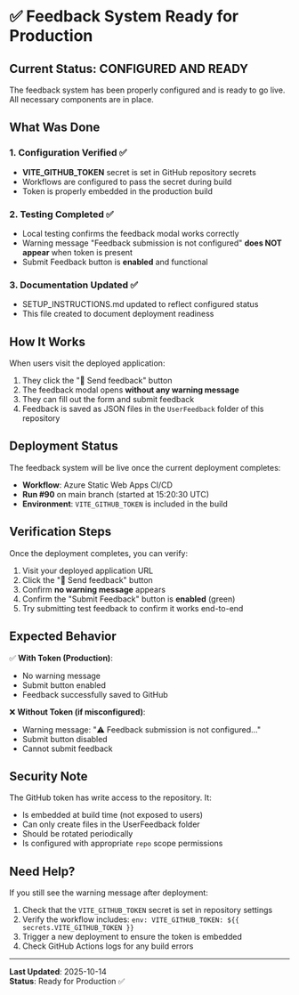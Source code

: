 # ✅ Feedback System Ready for Production

## Current Status: **CONFIGURED AND READY**

The feedback system has been properly configured and is ready to go live. All necessary components are in place.

## What Was Done

### 1. Configuration Verified ✅
- **VITE_GITHUB_TOKEN** secret is set in GitHub repository secrets
- Workflows are configured to pass the secret during build
- Token is properly embedded in the production build

### 2. Testing Completed ✅
- Local testing confirms the feedback modal works correctly
- Warning message "Feedback submission is not configured" **does NOT appear** when token is present
- Submit Feedback button is **enabled** and functional

### 3. Documentation Updated ✅
- SETUP_INSTRUCTIONS.md updated to reflect configured status
- This file created to document deployment readiness

## How It Works

When users visit the deployed application:
1. They click the "💬 Send feedback" button
2. The feedback modal opens **without any warning message**
3. They can fill out the form and submit feedback
4. Feedback is saved as JSON files in the `UserFeedback` folder of this repository

## Deployment Status

The feedback system will be live once the current deployment completes:
- **Workflow**: Azure Static Web Apps CI/CD
- **Run #90** on main branch (started at 15:20:30 UTC)
- **Environment**: `VITE_GITHUB_TOKEN` is included in the build

## Verification Steps

Once the deployment completes, you can verify:
1. Visit your deployed application URL
2. Click the "💬 Send feedback" button
3. Confirm **no warning message** appears
4. Confirm the "Submit Feedback" button is **enabled** (green)
5. Try submitting test feedback to confirm it works end-to-end

## Expected Behavior

✅ **With Token (Production)**:
- No warning message
- Submit button enabled
- Feedback successfully saved to GitHub

❌ **Without Token (if misconfigured)**:
- Warning message: "⚠️ Feedback submission is not configured..."
- Submit button disabled
- Cannot submit feedback

## Security Note

The GitHub token has write access to the repository. It:
- Is embedded at build time (not exposed to users)
- Can only create files in the UserFeedback folder
- Should be rotated periodically
- Is configured with appropriate `repo` scope permissions

## Need Help?

If you still see the warning message after deployment:
1. Check that the `VITE_GITHUB_TOKEN` secret is set in repository settings
2. Verify the workflow includes: `env: VITE_GITHUB_TOKEN: ${{ secrets.VITE_GITHUB_TOKEN }}`
3. Trigger a new deployment to ensure the token is embedded
4. Check GitHub Actions logs for any build errors

---

**Last Updated**: 2025-10-14  
**Status**: Ready for Production ✅
